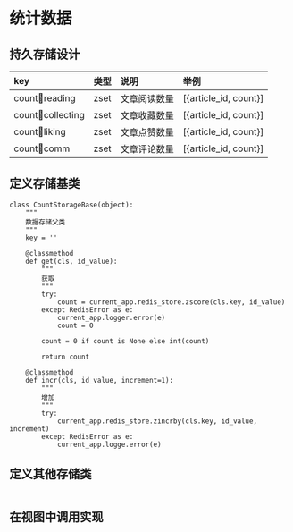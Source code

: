 # 统计数据

## 持久存储设计

| key | 类型 | 说明 | 举例 |
| :--- | :--- | :--- | :--- |
| count:art:reading | zset | 文章阅读数量 | \[{article\_id, count}\] |
| count:art:collecting | zset | 文章收藏数量 | \[{article\_id, count}\] |
| count:art:liking | zset | 文章点赞数量 | \[{article\_id, count}\] |
| count:art:comm | zset | 文章评论数量 | \[{article\_id, count}\] |

## 定义存储基类

```
class CountStorageBase(object):
    """
    数据存储父类
    """
    key = ''

    @classmethod
    def get(cls, id_value):
        """
        获取
        """
        try:
            count = current_app.redis_store.zscore(cls.key, id_value)
        except RedisError as e:
            current_app.logger.error(e)
            count = 0

        count = 0 if count is None else int(count)

        return count

    @classmethod
    def incr(cls, id_value, increment=1):
        """
        增加
        """
        try:
            current_app.redis_store.zincrby(cls.key, id_value, increment)
        except RedisError as e:
            current_app.logge.error(e)
```

## 定义其他存储类

```

```

## 在视图中调用实现

